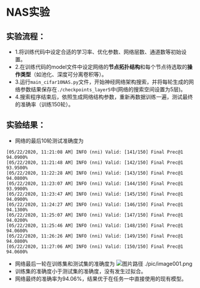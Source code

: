 # NAS实验

## 实验流程：
* 1.将训练代码中设定合适的学习率、优化参数、网络层数、通道数等初始设置。
* 2.在训练代码的model文件中设定网络的**节点拓扑结构**和每个节点待选取的**操作类型**（如池化、深度可分离卷积等）。
* 3.运行`main_cifar10NAS.py`文件，开始神经网络架构搜索，并将每轮生成的网络参数结果保存在`./checkpoints_layer5`中(网络的搜索空间设置为5层)。
* 4.搜索程序结束后，依照生成网络结构参数，重新再数据训练一遍，测试最终的准确率（训练150轮）。
## 实验结果：
* 网络的最后10轮测试准确度为
```
[05/22/2020, 11:21:08 AM] INFO (nni) Valid: [141/150] Final Prec@1 94.0900%
[05/22/2020, 11:21:48 AM] INFO (nni) Valid: [142/150] Final Prec@1 93.9500%
[05/22/2020, 11:22:28 AM] INFO (nni) Valid: [143/150] Final Prec@1 94.0800%
[05/22/2020, 11:23:07 AM] INFO (nni) Valid: [144/150] Final Prec@1 93.9900%
[05/22/2020, 11:23:47 AM] INFO (nni) Valid: [145/150] Final Prec@1 94.0900%
[05/22/2020, 11:24:27 AM] INFO (nni) Valid: [146/150] Final Prec@1 94.1300%
[05/22/2020, 11:25:07 AM] INFO (nni) Valid: [147/150] Final Prec@1 94.0200%
[05/22/2020, 11:25:46 AM] INFO (nni) Valid: [148/150] Final Prec@1 94.0600%
[05/22/2020, 11:26:26 AM] INFO (nni) Valid: [149/150] Final Prec@1 94.0800%
[05/22/2020, 11:27:06 AM] INFO (nni) Valid: [150/150] Final Prec@1 94.0600%
```
* 网络最后一轮在训练集和测试集的准确度为
![图片路径 ./pic/image001.png](./pic/image001.png "图片路径 ./pic/NAS5.png")
* 训练集的准确度小于测试集的准确度，没有发生过拟合。
* 网络最终的准确率为94.06%，结果优于在任务一中直接使用的现有模型。

